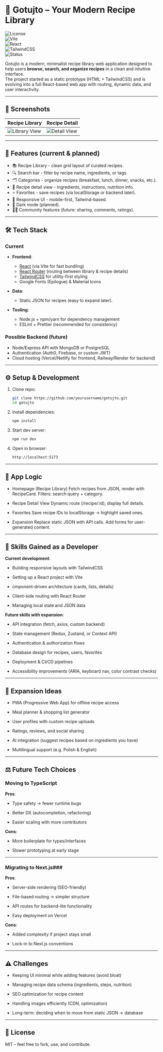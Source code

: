 # 🍲 Gotujto – Your Modern Recipe Library

![License](https://img.shields.io/badge/License-MIT-green.svg)  
![Vite](https://img.shields.io/badge/Built%20with-Vite-646CFF.svg?logo=vite&logoColor=white)  
![React](https://img.shields.io/badge/Frontend-React-61DAFB.svg?logo=react&logoColor=black)  
![TailwindCSS](https://img.shields.io/badge/Styled%20with-TailwindCSS-06B6D4.svg?logo=tailwindcss&logoColor=white)  
![Status](https://img.shields.io/badge/Status-Alpha-orange)

Gotujto is a modern, minimalist recipe library web application designed to help users **browse, search, and organize recipes** in a clean and intuitive interface.  
The project started as a static prototype (HTML + TailwindCSS) and is evolving into a full React-based web app with routing, dynamic data, and user interactivity.

---

## 📸 Screenshots

| Recipe Library                                | Recipe Detail                               |
| --------------------------------------------- | ------------------------------------------- |
| ![Library View](docs/screenshots/library.png) | ![Detail View](docs/screenshots/detail.png) |

---

## 🚀 Features (current & planned)

- 📚 Recipe Library - clean grid layout of curated recipes.
- 🔍 Search bar - filter by recipe name, ingredients, or tags.
- 🗂️ Categories - organize recipes (breakfast, lunch, dinner, snacks, etc.).
- 📝 Recipe detail view - ingredients, instructions, nutrition info.
- ⭐ Favorites - save recipes (via localStorage or backend later).
- 📱 Responsive UI - mobile-first, Tailwind-based.
- 🌙 Dark mode (planned).
- 👩‍🍳 Community features (future: sharing, comments, ratings).

---

## 🛠️ Tech Stack

### Current

- **Frontend**:

  - [React](https://react.dev/) (via Vite for fast bundling)
  - [React Router](https://reactrouter.com/) (routing between library & recipe details)
  - [TailwindCSS](https://tailwindcss.com/) for utility-first styling
  - Google Fonts (Epilogue) & Material Icons

- **Data**:

  - Static JSON for recipes (easy to expand later).

- **Tooling**:
  - Node.js + npm/yarn for dependency management
  - ESLint + Prettier (recommended for consistency)

### Possible Backend (future)

- Node/Express API with MongoDB or PostgreSQL
- Authentication (Auth0, Firebase, or custom JWT)
- Cloud hosting (Vercel/Netlify for frontend, Railway/Render for backend)

---

## ⚙️ Setup & Development

1. Clone repo:

   ```bash
   git clone https://github.com/yourusername/gotujto.git
   cd gotujto

   ```

2. Install dependencies:

   ```bash
   npm install

   ```

3. Start dev server:

   ```bash
   npm run dev

   ```

4. Open in browser:
   ```bash
   http://localhost:5173
   ```

---

## 📐 App Logic

- Homepage (Recipe Library)
  Fetch recipes from JSON, render with RecipeCard.
  Filters: search query + category.

- Recipe Detail View
  Dynamic route (/recipe/:id), display full details.

- Favorites
  Save recipe IDs to localStorage → highlight saved ones.

- Expansion
  Replace static JSON with API calls. Add forms for user-generated content.

---

## 🌱 Skills Gained as a Developer

**Current development**:

- Building responsive layouts with TailwindCSS

- Setting up a React project with Vite

- omponent-driven architecture (cards, lists, details)

- Client-side routing with React Router

- Managing local state and JSON data

**Future skills with expansion**:

- API integration (fetch, axios, custom backend)

- State management (Redux, Zustand, or Context API)

- Authentication & authorization flows

- Database design for recipes, users, favorites

- Deployment & CI/CD pipelines

- Accessibility improvements (ARIA, keyboard nav, color contrast checks)

---

## 🔮 Expansion Ideas

- PWA (Progressive Web App) for offline recipe access

- Meal planner & shopping list generator

- User profiles with custom recipe uploads

- Ratings, reviews, and social sharing

- AI integration (suggest recipes based on ingredients you have)

- Multilingual support (e.g. Polish & English)

---

## ⚖️ Future Tech Choices

### Moving to TypeScript

**Pros**:

- Type safety → fewer runtime bugs

- Better DX (autocompletion, refactoring)

- Easier scaling with more contributors

**Cons**:

- More boilerplate for types/interfaces

- Slower prototyping at early stage

---

### Migrating to Next.js###

**Pros**:

- Server-side rendering (SEO-friendly)

- File-based routing → simpler structure

- API routes for backend-lite functionality

- Easy deployment on Vercel

**Cons**:

- Added complexity if project stays small

- Lock-in to Next.js conventions

---

## ⚠️ Challenges

- Keeping UI minimal while adding features (avoid bloat)

- Managing recipe data schema (ingredients, steps, nutrition)

- SEO optimization for recipe content

- Handling images efficiently (CDN, optimization)

- Long-term: deciding when to move from static JSON → database

---

## 📜 License

MIT – feel free to fork, use, and contribute.
